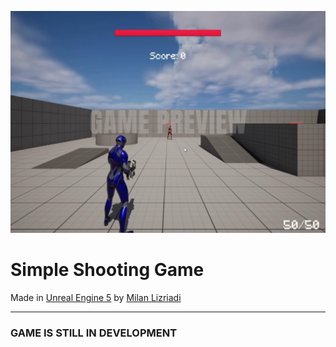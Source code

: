![Game Preview](/game-preview.png)
# Simple Shooting Game
Made in <a href="https://www.unrealengine.com/">Unreal Engine 5</a> by <a href="https://github.com/milanlizriadi">Milan Lizriadi</a>

<hr>

### GAME IS STILL IN DEVELOPMENT